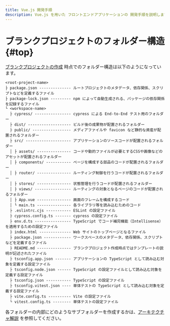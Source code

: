 ```yaml
---
title: Vue.js 開発手順
description: Vue.js を用いた フロントエンドアプリケーションの 開発手順を説明します。
---
```


# ブランクプロジェクトのフォルダー構造 {#top}

[ブランクプロジェクトの作成](./create-vuejs-blank-project.md) 時点でのフォルダー構造は以下のようになっています。

```terminal linenums="0"
<root-project-name>
├ package.json -------------- ルートプロジェクトのメタデータ、依存関係、スクリプトなどを定義するファイル
├ package-lock.json --------- npm によって自動生成される、パッケージの依存関係を記録するファイル
└ <workspace-name>
  ├ cypress/ ---------------- cypress による End-to-End テスト用のフォルダー
  ├ dist/ ------------------- ビルド後の成果物が配置されるフォルダー
  ├ public/ ----------------- メディアファイルや favicon など静的な資産が配置されるフォルダー
  ├ src/ -------------------- アプリケーションのソースコードが配置されるフォルダー
  │ ├ assets/ --------------- コードや動的ファイルが必要とするCSSや画像などのアセットが配置されるフォルダー
  │ ├ components/ ----------- ページを構成する部品のコードが配置されるフォルダー
  │ ├ router/ --------------- ルーティング制御を行うコードが配置されるフォルダー
  │ ├ stores/ --------------- 状態管理を行うコードが配置されるフォルダー
  │ ├ views/ ---------------- ルーティングの対象となるページのコードが配置されるフォルダー
  │ ├ App.vue --------------- 画面のフレームを構成するコード
  │ └ main.ts --------------- 各ライブラリ等を読み込むためのコード
  ├ .eslintrc.cjs ----------- ESLint の設定ファイル
  ├ cypress.config.ts ------- cypress の設定ファイル
  ├ env.d.ts ---------------- TypeScript でコード補完機能（Intellisense）を適用するための設定ファイル
  ├ index.html -------------- Web サイトのトップページとなるファイル
  ├ package.json ------------ ワークスペースのメタデータ、依存関係、スクリプトなどを定義するファイル
  ├ README.md --------------- ブランクプロジェクト作成時点ではテンプレートの説明が記述されたファイル
  ├ tsconfig.app.json ------- アプリケーションの TypeScript として読み込む対象を定義する設定ファイル
  ├ tsconfig.node.json ------ TypeScript の設定ファイルとして読み込む対象を定義する設定ファイル
  ├ tsconfig.json ----------- TypeScript の設定ファイル
  ├ tsconfig.vitest.json ---- 単体テストの TypeScript として読み込む対象を定義する設定ファイル
  ├ vite.config.ts ---------- Vite の設定ファイル
  └ vitest.config.ts -------- 単体テストの設定ファイル
```

各フォルダーの内部にどのようなサブフォルダーを作成するかは、[アーキテクチャ解説](./../../../app-architecture/client-side-rendering/frontend-architecture.md#project-structure) を参照してください。
